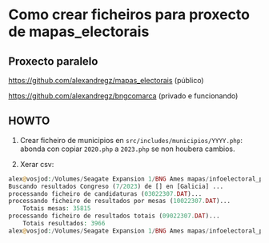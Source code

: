 # Como crear ficheiros para proxecto de mapas_electorais

## Proxecto paralelo

https://github.com/alexandregz/mapas_electorais (público)

https://github.com/alexandregz/bngcomarca (privado e funcionando)


## HOWTO


1. Crear ficheiro de municipios en `src/includes/municipios/YYYY.php`: abonda con copiar `2020.php` a `2023.php` se non houbera cambios.


2. Xerar csv:
```php
alex@vosjod:/Volumes/Seagate Expansion 1/BNG Ames mapas/infoelectoral_private(main)$ /Applications/MAMP/bin/php/php8.0.8/bin/php src/creaCsvMesas.php --ficheiro files/congreso/02202307_MESA/10022307.DAT -c Galiza > '/Users/alex/Desktop/Ames politica/BNG_Ames/MAPAS_tereborace/mapas_toda_a_comarca_2022-07-03/bngcomarca/datos/eleccions_mesas/congreso/datos_congreso_2023-07_galiza.csv'
Buscando resultados Congreso (7/2023) de [] en [Galicia] ...
processando ficheiro de candidaturas (03022307.DAT)...
processando ficheiro de resultados por mesas (10022307.DAT)...
	Totais mesas: 35815
processando ficheiro de resultados totais (09022307.DAT)...
	Totais resultados: 3966
alex@vosjod:/Volumes/Seagate Expansion 1/BNG Ames mapas/infoelectoral_private(main)$
```